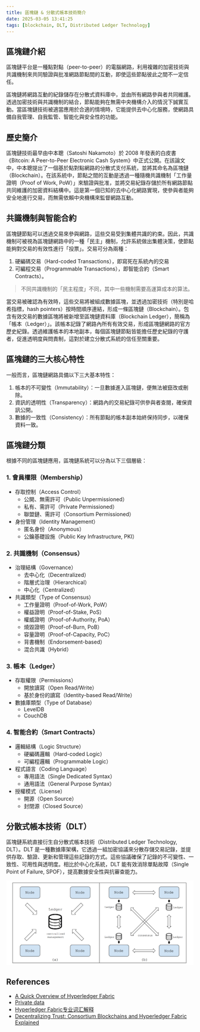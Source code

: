 ```yaml
---
title: 區塊鏈 & 分散式帳本技術簡介
date: 2025-03-05 13:41:25
tags: [blockchain, DLT, Distributed Ledger Technology]
---
```

## 區塊鏈介紹

區塊鏈平台是一種點對點（peer-to-peer）的電腦網路，利用複雜的加密技術與共識機制來共同驗證與批准網路節點間的互動，即使這些節點彼此之間不一定信任。

區塊鏈將網路互動的紀錄儲存在分散式資料庫中，並由所有網路參與者共同維護。透過加密技術與共識機制的結合，節點能夠在無需中央機構介入的情況下誠實互動。當區塊鏈技術被適當應用於合適的情境時，它能提供去中心化服務，使網路具備自我管理、自我監管、智能化與安全性的功能。

## 歷史簡介  
區塊鏈技術最早由中本聰（Satoshi Nakamoto）於 2008 年發表的白皮書《Bitcoin: A Peer-to-Peer Electronic Cash System》中正式公開。在該論文中，中本聰提出了一個基於點對點網路的分散式支付系統，並將其命名為區塊鏈（Blockchain）。在該系統中，節點之間的互動是透過一種隨機共識機制「工作量證明（Proof of Work, PoW）」來驗證與批准，並將交易紀錄存儲於所有網路節點共同維護的加密資料結構中。這是第一個已知的去中心化網路實現，使參與者能夠安全地進行交易，而無需依賴中央機構來監督網路互動。

## 共識機制與智能合約  
區塊鏈節點可以透過交易來參與網路，這些交易受到集體共識的約束。因此，共識機制可被視為區塊鏈網路中的一種「民主」機制，允許系統做出集體決策，使節點能夠對交易的有效性進行「投票」。交易可分為兩種：
1. 硬編碼交易（Hard-coded Transactions），即寫死在系統內的交易
2. 可編程交易（Programmable Transactions），即智能合約（Smart Contracts）。
> 不同共識機制的「民主程度」不同，其中一些機制需要高運算成本的算法。

當交易被確認為有效時，這些交易將被組成數據區塊，並透過加密技術（特別是哈希指標，hash pointers）按時間順序連結，形成一條區塊鏈（Blockchain）。包含有效交易的數據區塊將被新增至區塊鏈資料庫（Blockchain Ledger），簡稱為「帳本（Ledger）」。該帳本記錄了網路內所有有效交易，形成區塊鏈網路的官方歷史紀錄。透過維護帳本的本地副本，每個區塊鏈節點皆能擔任歷史紀錄的守護者，促進透明度與問責制，這對於建立分散式系統的信任至關重要。

## 區塊鏈的三大核心特性  
一般而言，區塊鏈網路具備以下三大基本特性：
1. 帳本的不可變性（Immutability）：一旦數據進入區塊鏈，便無法被竄改或刪除。
2. 資訊的透明性（Transparency）：網路內的交易紀錄可供參與者查閱，確保資訊公開。
3. 數據的一致性（Consistency）：所有節點的帳本副本始終保持同步，以確保資料一致。

## 區塊鏈分類  
根據不同的區塊鏈應用，區塊鏈系統可以分為以下三個層級：

### 1. 會員權限（Membership）
- 存取控制（Access Control）
   - 公開、無需許可（Public Unpermissioned）
   - 私有、需許可（Private Permissioned）
   - 聯盟鏈、需許可（Consortium Permissioned）
- 身份管理（Identity Management）
   - 匿名身份（Anonymous）
   - 公鑰基礎設施（Public Key Infrastructure, PKI）

### 2. 共識機制（Consensus）
- 治理結構（Governance）
   - 去中心化（Decentralized）
   - 階層式治理（Hierarchical）
   - 中心化（Centralized）
- 共識類型（Type of Consensus）
   - 工作量證明（Proof-of-Work, PoW）
   - 權益證明（Proof-of-Stake, PoS）
   - 權威證明（Proof-of-Authority, PoA）
   - 燒毀證明（Proof-of-Burn, PoB）
   - 容量證明（Proof-of-Capacity, PoC）
   - 背書機制（Endorsement-based）
   - 混合共識（Hybrid）

### 3. 帳本（Ledger）
- 存取權限（Permissions）
   - 開放讀寫（Open Read/Write）
   - 基於身份的讀寫（Identity-based Read/Write）
- 數據庫類型（Type of Database）
   - LevelDB
   - CouchDB

### 4. 智能合約（Smart Contracts）
- 邏輯結構（Logic Structure）
   - 硬編碼邏輯（Hard-coded Logic）
   - 可編程邏輯（Programmable Logic）
- 程式語言（Coding Language）
   - 專用語法（Single Dedicated Syntax）
   - 通用語法（General Purpose Syntax）
- 授權模式（License）
   - 開源（Open Source）
   - 封閉源（Closed Source）

## 分散式帳本技術（DLT）
區塊鏈系統直接衍生自分散式帳本技術（Distributed Ledger Technology, DLT）。DLT 是一種數據庫架構，它透過一組加密協議來分散存儲交易記錄，並提供存取、驗證、更新和管理這些記錄的方式。這些協議確保了記錄的不可變性、一致性、可用性與透明度。相比於中心化系統，DLT 能有效消除單點故障（Single Point of Failure, SPOF），提高數據安全性與抗審查能力。

![image](images/blockchain/img1.png)


## References
- [A Quick Overview of Hyperledger Fabric](https://kctheservant.medium.com/a-quick-overview-of-hyperledger-fabric-348e8c4da451)
- [Private data](https://hyperledger-fabric.readthedocs.io/en/release-2.5/private-data/private-data.html)
- [Hyperledger Fabric专业词汇解释](https://blog.csdn.net/djklsajdklsajdlk/article/details/125334014)
- [Decentralizing Trust: Consortium Blockchains and Hyperledger Fabric Explained](https://www.arxiv.org/pdf/2502.06540)